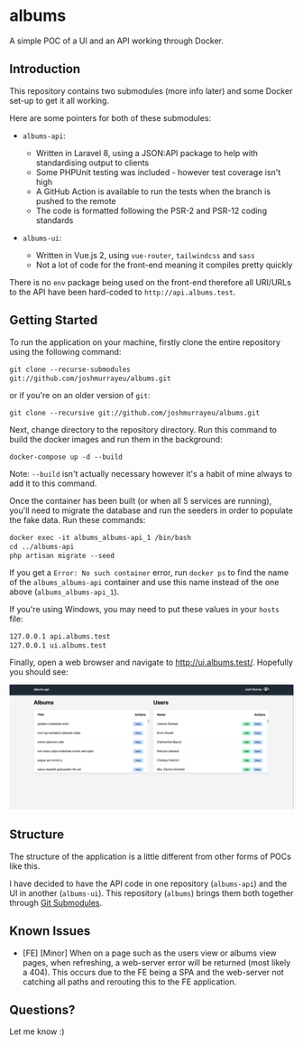 # albums

A simple POC of a UI and an API working through Docker.

## Introduction

This repository contains two submodules (more info later) and some Docker set-up to get it all working.

Here are some pointers for both of these submodules:

- `albums-api`:
    - Written in Laravel 8, using a JSON:API package to help with standardising output to clients
    - Some PHPUnit testing was included - however test coverage isn't high
    - A GitHub Action is available to run the tests when the branch is pushed to the remote
    - The code is formatted following the PSR-2 and PSR-12 coding standards

- `albums-ui`:
    - Written in Vue.js 2, using `vue-router`, `tailwindcss` and `sass`
    - Not a lot of code for the front-end meaning it compiles pretty quickly

There is no `env` package being used on the front-end therefore all URI/URLs to the API have been hard-coded to `http://api.albums.test`.

## Getting Started

To run the application on your machine, firstly clone the entire repository using the following command:

```shell
git clone --recurse-submodules git://github.com/joshmurrayeu/albums.git
```

or if you're on an older version of `git`:

```shell
git clone --recursive git://github.com/joshmurrayeu/albums.git
```

Next, change directory to the repository directory. Run this command to build the docker images and run them in the background:

```shell
docker-compose up -d --build
```

Note: `--build` isn't actually necessary however it's a habit of mine always to add it to this command.

Once the container has been built (or when all 5 services are running), you'll need to migrate the database and run the seeders in order to populate the fake data. Run these
commands:

```shell
docker exec -it albums_albums-api_1 /bin/bash
cd ../albums-api
php artisan migrate --seed
```

If you get a `Error: No such container` error, run `docker ps` to find the name of the `albums_albums-api` container and use this name instead of the one
above (`albums_albums-api_1`).

If you're using Windows, you may need to put these values in your `hosts` file:

```text
127.0.0.1 api.albums.test
127.0.0.1 ui.albums.test
```

Finally, open a web browser and navigate to http://ui.albums.test/. Hopefully you should see:

![screenshot-of-homepage.png](screenshot-of-homepage.png)

## Structure

The structure of the application is a little different from other forms of POCs like this.

I have decided to have the API code in one repository (`albums-api`) and the UI in another (`albums-ui`). This repository (`albums`) brings them both together
through [Git Submodules](https://git-scm.com/book/en/v2/Git-Tools-Submodules).

## Known Issues

- [FE] [Minor] When on a page such as the users view or albums view pages, when refreshing, a web-server error will be returned (most likely a 404). This occurs due to the FE being
  a SPA and the web-server not catching all paths and rerouting this to the FE application.

## Questions?

Let me know :) 